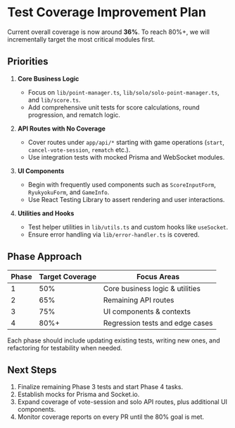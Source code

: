 # Test Coverage Improvement Plan

Current overall coverage is now around **36%**. To reach 80%+, we will incrementally target the most critical modules first.

## Priorities

1. **Core Business Logic**
   - Focus on `lib/point-manager.ts`, `lib/solo/solo-point-manager.ts`, and `lib/score.ts`.
   - Add comprehensive unit tests for score calculations, round progression, and rematch logic.

2. **API Routes with No Coverage**
   - Cover routes under `app/api/*` starting with game operations (`start`, `cancel-vote-session`, `rematch` etc.).
   - Use integration tests with mocked Prisma and WebSocket modules.

3. **UI Components**
   - Begin with frequently used components such as `ScoreInputForm`, `RyukyokuForm`, and `GameInfo`.
   - Use React Testing Library to assert rendering and user interactions.

4. **Utilities and Hooks**
   - Test helper utilities in `lib/utils.ts` and custom hooks like `useSocket`.
   - Ensure error handling via `lib/error-handler.ts` is covered.

## Phase Approach

| Phase | Target Coverage | Focus Areas                     |
| ----- | --------------- | ------------------------------- |
| 1     | 50%             | Core business logic & utilities |
| 2     | 65%             | Remaining API routes            |
| 3     | 75%             | UI components & contexts        |
| 4     | 80%+            | Regression tests and edge cases |

Each phase should include updating existing tests, writing new ones, and refactoring for testability when needed.

## Next Steps

1. Finalize remaining Phase 3 tests and start Phase 4 tasks.
2. Establish mocks for Prisma and Socket.io.
3. Expand coverage of vote-session and solo API routes, plus additional UI components.
4. Monitor coverage reports on every PR until the 80% goal is met.
